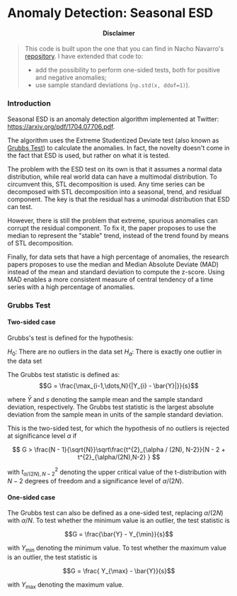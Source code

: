 # Anomaly Detection: Seasonal ESD

<h4><p align="center">Disclaimer</p></h4>

> This code is built upon the one that you can find in Nacho Navarro's [repository](https://github.com/nachonavarro/seasonal-esd-anomaly-detection). I have extended that code to:
> -  add the possibility to perform one-sided tests, both for positive and negative anomalies;
> - use sample standard deviations (`np.std(x, ddof=1)`).

### Introduction
Seasonal ESD is an anomaly detection algorithm implemented at Twitter: https://arxiv.org/pdf/1704.07706.pdf.

The algorithm uses the Extreme Studentized Deviate test (also known as [Grubbs Test](https://en.wikipedia.org/wiki/Grubbs%27s_test#Definition)) to calculate the anomalies. In fact, the novelty doesn't come in the fact that ESD is used, but rather on what it is tested.

The problem with the ESD test on its own is that it assumes a normal data distribution, while real world data can have a multimodal distribution. To circumvent this, STL decomposition is used. Any time series can be decomposed with STL decomposition into a seasonal, trend, and residual component. The key is that the residual has a unimodal distribution that ESD can test.

However, there is still the problem that extreme, spurious anomalies can corrupt the residual component. To fix it, the paper proposes to use the median to represent the "stable" trend, instead of the trend found by means of STL decomposition.

Finally, for data sets that have a high percentage of anomalies, the research papers proposes to use the median and Median Absolute Deviate (MAD) instead of the mean and standard deviation to compute the z-score. Using MAD enables a more consistent measure of central tendency of a time series with a high percentage of anomalies.

### Grubbs Test
#### Two-sided case
Grubbs's test is defined for the hypothesis:

$H_{0}$: There are no outliers in the data set
$H_{a}$: There is exactly one outlier in the data set

The Grubbs test statistic is defined as:
$$G = \frac{\max_{i-1,\dots,N}{|Y_{i} - \bar{Y}|}}{s}$$

where $\bar{Y}$ and $s$ denoting the sample mean and the sample standard deviation, respectively. The Grubbs test statistic is the largest absolute deviation from the sample mean in units of the sample standard deviation.

This is the two-sided test, for which the hypothesis of no outliers is rejected at significance level $\alpha$ if

$$ G > \frac{N - 1}{\sqrt{N}}\sqrt\frac{t^{2}_{\alpha / (2N), N-2}}{N - 2 + t^{2}_{\alpha/(2N),N-2} } $$

with $t^{2}_{\alpha / (2N), N-2}$ denoting the upper critical value of the t-distribution with $N-2$ degrees of freedom and a significance level of $\alpha/(2N)$.

#### One-sided case
The Grubbs test can also be defined as a one-sided test, replacing $\alpha/(2N)$ with $\alpha/N$. To test whether the minimum value is an outlier, the test statistic is

$$G = \frac{\bar{Y} - Y_{\min}}{s}$$

with $Y_{\min}$ denoting the minimum value. To test whether the maximum value is an outlier, the test statistic is

$$G = \frac{ Y_{\max} - \bar{Y}}{s}$$

with $Y_{\max}$ denoting the maximum value.


